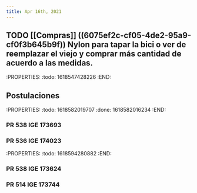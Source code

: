 ```yaml
---
title: Apr 16th, 2021
---
```


## TODO [[Compras]] ((6075ef2c-cf05-4de2-95a9-cf0f3b645b9f)) Nylon para tapar la bici o ver de reemplazar el viejo y comprar más cantidad de acuerdo a las medidas.
:PROPERTIES:
:todo: 1618547428226
:END:
## Postulaciones
:PROPERTIES:
:todo: 1618582019707
:done: 1618582016234
:END:
### PR 538 IGE 173693
### PR 536 IGE 174023
:PROPERTIES:
:todo: 1618594280882
:END:
### PR 538 IGE 173624
### PR 514 IGE 173744
